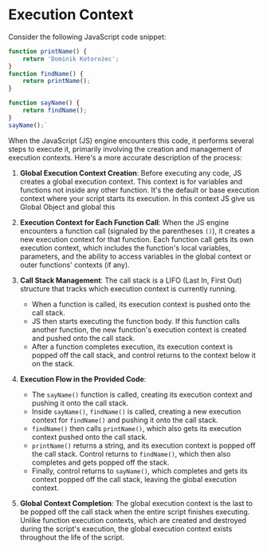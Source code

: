 
# Execution Context

Consider the following JavaScript code snippet:
```js
function printName() {
    return 'Dominik Kotorożec';
}
function findName() {
    return printName();
}

function sayName() {
    return findName();
}
sayName();` 
```
When the JavaScript (JS) engine encounters this code, it performs several steps to execute it, primarily involving the creation and management of execution contexts. Here's a more accurate description of the process:

1.  **Global Execution Context Creation**: Before executing any code, JS creates a global execution context. This context is for variables and functions not inside any other function. It's the default or base execution context where your script starts its execution. In this context JS give us Global Object and global this
    
2.  **Execution Context for Each Function Call**: When the JS engine encounters a function call (signaled by the parentheses `()`), it creates a new execution context for that function. Each function call gets its own execution context, which includes the function's local variables, parameters, and the ability to access variables in the global context or outer functions' contexts (if any).
    
3.  **Call Stack Management**: The call stack is a LIFO (Last In, First Out) structure that tracks which execution context is currently running.
    
    -   When a function is called, its execution context is pushed onto the call stack.
    -   JS then starts executing the function body. If this function calls another function, the new function's execution context is created and pushed onto the call stack.
    -   After a function completes execution, its execution context is popped off the call stack, and control returns to the context below it on the stack.
4.  **Execution Flow in the Provided Code**:
    
    -   The `sayName()` function is called, creating its execution context and pushing it onto the call stack.
    -   Inside `sayName()`, `findName()` is called, creating a new execution context for `findName()` and pushing it onto the call stack.
    -   `findName()` then calls `printName()`, which also gets its execution context pushed onto the call stack.
    -   `printName()` returns a string, and its execution context is popped off the call stack. Control returns to `findName()`, which then also completes and gets popped off the stack.
    -   Finally, control returns to `sayName()`, which completes and gets its context popped off the call stack, leaving the global execution context.
5.  **Global Context Completion**: The global execution context is the last to be popped off the call stack when the entire script finishes executing. Unlike function execution contexts, which are created and destroyed during the script's execution, the global execution context exists throughout the life of the script.
